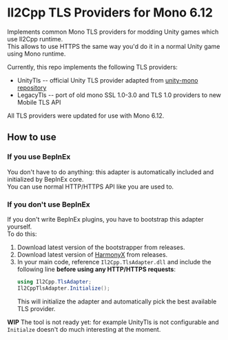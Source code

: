 # Il2Cpp TLS Providers for Mono 6.12

Implements common Mono TLS providers for modding Unity games which use Il2Cpp runtime.  
This allows to use HTTPS the same way you'd do it in a normal Unity game using Mono runtime.

Currently, this repo implements the following TLS providers:

* UnityTls -- official Unity TLS provider adapted from [unity-mono repository](https://github.com/Unity-Technologies/mono/tree/24ce88f8a387f93884225c5b31ac42655a9df344/mcs/class/System/Mono.UnityTls)
* LegacyTls -- port of old mono SSL 1.0-3.0 and TLS 1.0 providers to new Mobile TLS API

All TLS providers were updated for use with Mono 6.12.

## How to use

### If you use BepInEx
You don't have to do anything: this adapter is automatically included and initialized by BepInEx core.  
You can use normal HTTP/HTTPS API like you are used to.

### If you don't use BepInEx
If you don't write BepInEx plugins, you have to bootstrap this adapter yourself.  
To do this:

1. Download latest version of the bootstrapper from releases.
2. Download latest version of [HarmonyX](https://github.com/BepInEx/HarmonyX) from releases.
3. In your main code, reference `Il2Cpp.TlsAdapter.dll` and include the following line **before using any HTTP/HTTPS requests**:
    ```csharp
    using Il2Cpp.TlsAdapter;
    Il2CppTlsAdapter.Initialize();
    ```
   This will initialize the adapter and automatically pick the best available TLS provider.

**WIP** The tool is not ready yet: for example UnityTls is not configurable and `Initialze` doesn't do much interesting at the moment.